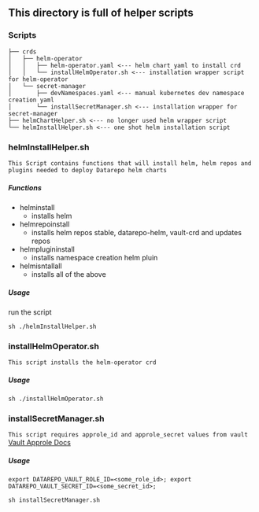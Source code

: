 ## This directory is full of helper scripts

### Scripts
```
├── crds
│   ├── helm-operator
│   │   ├── helm-operator.yaml <--- helm chart yaml to install crd
│   │   └── installHelmOperator.sh <--- installation wrapper script for helm-operator
│   └── secret-manager
│       ├── devNamespaces.yaml <--- manual kubernetes dev namespace creation yaml
│       └── installSecretManager.sh <--- installation wrapper for secret-manager
├── helmChartHelper.sh <--- no longer used helm wrapper script
└── helmInstallHelper.sh <--- one shot helm installation script
```


### helmInstallHelper.sh
`This Script contains functions that will install helm, helm repos and plugins needed to deploy Datarepo helm charts`
##### Functions
- helminstall
  - installs helm
- helmrepoinstall
  - installs helm repos stable, datarepo-helm, vault-crd and updates repos
- helmplugininstall
  - installs namespace creation helm pluin
- helmisntallall
  - installs all of the above
##### Usage
run the script
```
sh ./helmInstallHelper.sh
```

### installHelmOperator.sh
`This script installs the helm-operator crd`

##### Usage
```
sh ./installHelmOperator.sh
```

### installSecretManager.sh
`This script requires approle_id and approle_secret values from vault`
[Vault Approle Docs](https://www.vaultproject.io/docs/auth/approle.html)
##### Usage
```
export DATAREPO_VAULT_ROLE_ID=<some_role_id>; export DATAREPO_VAULT_SECRET_ID=<some_secret_id>;

sh installSecretManager.sh
```
